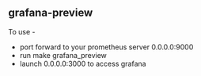 grafana-preview
---------------

To use - 
- port forward to your prometheus server 0.0.0.0:9000
- run make grafana_preview
- launch 0.0.0.0:3000 to access grafana

